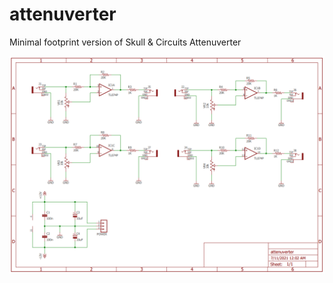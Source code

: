 # attenuverter
Minimal footprint version of Skull &amp; Circuits Attenuverter

![schematic](schematic.png)
